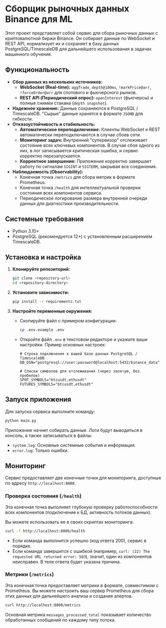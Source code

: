 # Cборщик рыночных данных Binance для ML

Этот проект представляет собой сервис для сбора рыночных данных с криптовалютной биржи Binance. Он собирает данные по WebSocket и REST API, нормализует их и сохраняет в базу данных PostgreSQL/TimescaleDB для дальнейшего использования в задачах машинного обучения.

## Функциональность

- **Сбор данных из нескольких источников:**
  - **WebSocket (Real-time):** `aggTrade`, `depth@100ms`, `!markPrice@arr`, `!forceOrder@arr` для спотового и фьючерсного рынков.
  - **REST API (Периодический опрос):** `openInterest` (фьючерсы) и полные снимки стакана (`depth snapshot`).
- **Надежное хранение:** Данные сохраняются в PostgreSQL / TimescaleDB. "Сырые" данные хранятся в формате `JSONB` для гибкости.
- **Отказоустойчивость и стабильность:**
  - **Автоматическое переподключение:** Клиенты WebSocket и REST автоматически переподключаются в случае сбоев сети.
  - **Мониторинг задач:** Внутренний "супервизор" отслеживает состояние всех ключевых компонентов. В случае сбоя одного из них, в лог записывается критическая ошибка, и сервис корректно перезапускается.
  - **Корректное завершение:** Приложение корректно завершает работу по сигналам `SIGINT` и `SIGTERM`, закрывая все соединения.
- **Наблюдаемость (Observability):**
  - Конечная точка `/metrics` для сбора метрик в формате Prometheus.
  - Конечная точка `/health` для интеллектуальной проверки состояния всех компонентов сервиса.
  - Периодическое логирование размера внутренней очереди данных для диагностики производительности.

## Системные требования

- Python 3.10+
- PostgreSQL (рекомендуется 12+) с установленным расширением TimescaleDB.

## Установка и настройка

1.  **Клонируйте репозиторий:**
    ```bash
    git clone <repository-url>
    cd <repository-directory>
    ```

2.  **Установите зависимости:**
    ```bash
    pip install -r requirements.txt
    ```

3.  **Настройте переменные окружения:**
    - Скопируйте файл с примером конфигурации:
      ```bash
      cp .env.example .env
      ```
    - Откройте файл `.env` в текстовом редакторе и укажите ваши настройки. Пример основных настроек:
      ```dotenv
      # Строка подключения к вашей базе данных PostgreSQL / TimescaleDB
      DB_DSN="postgresql://user:password@localhost:5432/binance_data"

      # Списки символов для отслеживания (через запятую, без пробелов)
      SPOT_SYMBOLS="btcusdt,ethusdt"
      FUTURES_SYMBOLS="btcusdt,ethusdt"
      ```

## Запуск приложения

Для запуска сервиса выполните команду:
```bash
python main.py
```
Приложение начнет собирать данные. Логи будут выводиться в консоль, а также записываться в файлы:
- `system.log`: Основные системные события и информация.
- `error.log`: Только ошибки.

## Мониторинг

Сервис предоставляет две конечные точки для мониторинга, доступные по адресу `http://localhost:8000`.

### Проверка состояния (`/health`)

Эта конечная точка выполняет глубокую проверку работоспособности всех компонентов (подключение к БД, активность потоков данных).

Вы можете использовать ее в своих скриптах мониторинга:
```bash
curl -f http://localhost:8000/health
```
- Если команда выполнится успешно (код ответа 200), сервис в порядке.
- Если команда завершится с ошибкой (например, `curl: (22) The requested URL returned error: 503`), значит, один из компонентов неисправен. В теле ответа будет указана причина.

### Метрики (`/metrics`)

Эта конечная точка предоставляет метрики в формате, совместимом с Prometheus. Вы можете настроить ваш сервер Prometheus для сбора этих данных для дальнейшего анализа и создания алертов.
```bash
curl http://localhost:8000/metrics
```
Основная метрика `messages_processed_total` показывает количество обработанных сообщений по каждому типу потока.
